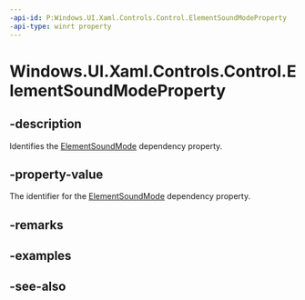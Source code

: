 ```yaml
---
-api-id: P:Windows.UI.Xaml.Controls.Control.ElementSoundModeProperty
-api-type: winrt property
---
```


<!-- Property syntax
public Windows.UI.Xaml.DependencyProperty ElementSoundModeProperty { get; }
-->

# Windows.UI.Xaml.Controls.Control.ElementSoundModeProperty

## -description
Identifies the [ElementSoundMode](control_elementsoundmode.md) dependency property.



## -property-value
The identifier for the [ElementSoundMode](control_elementsoundmode.md) dependency property.

## -remarks

## -examples

## -see-also
